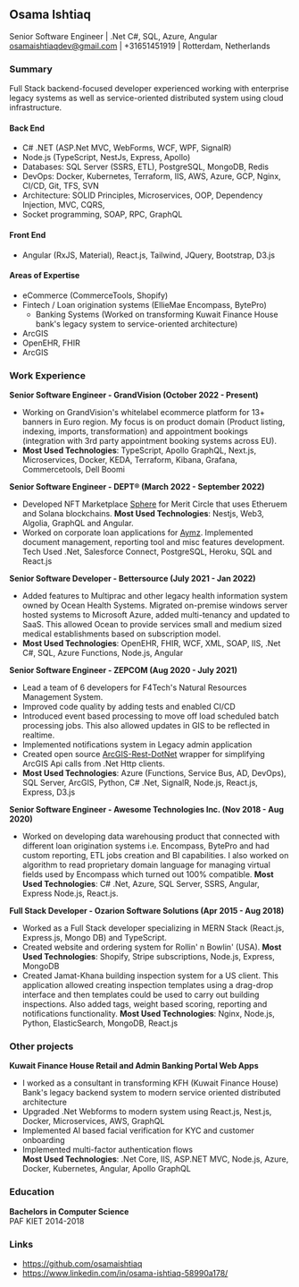 ## **Osama Ishtiaq**    
Senior Software Engineer | .Net C#, SQL, Azure, Angular    
osamaishtiaqdev@gmail.com | +31651451919 | Rotterdam, Netherlands    

### Summary    
Full Stack backend-focused developer experienced working with enterprise legacy systems as well as service-oriented distributed system using cloud infrastructure.    

#### **Back End**    
- C# .NET (ASP.Net MVC, WebForms, WCF, WPF, SignalR)    
- Node.js (TypeScript, NestJs, Express, Apollo)    
- Databases: SQL Server (SSRS, ETL), PostgreSQL, MongoDB, Redis    
- DevOps: Docker, Kubernetes, Terraform, IIS, AWS, Azure, GCP, Nginx, CI/CD, Git, TFS, SVN    
- Architecture: SOLID Principles, Microservices, OOP, Dependency Injection, MVC, CQRS,    
- Socket programming, SOAP, RPC, GraphQL    

#### **Front End**    
- Angular (RxJS, Material), React.js, Tailwind, JQuery, Bootstrap, D3.js    

#### **Areas of Expertise**    
- eCommerce (CommerceTools, Shopify)    
- Fintech / Loan origination systems (EllieMae Encompass, BytePro)     
  - Banking Systems (Worked on transforming Kuwait Finance House bank's legacy system to service-oriented architecture)    
- ArcGIS    
- OpenEHR, FHIR     
- ArcGIS    

### **Work Experience**    
**Senior Software Engineer - GrandVision (October 2022 - Present)**    
- Working on GrandVision's whitelabel ecommerce platform for 13+ banners in Euro region. My focus is on product domain (Product listing, indexing, imports, transformation) and appointment bookings (integration with 3rd party appointment booking systems across EU).     
- **Most Used Technologies**: TypeScript, Apollo GraphQL, Next.js, Microservices, Docker, KEDA, Terraform, Kibana, Grafana, Commercetools, Dell Boomi     
    
**Senior Software Engineer - DEPT® (March 2022 - September 2022)**    
- Developed NFT Marketplace [Sphere](https://meritcircle.io/) for Merit Circle that uses Etheruem and Solana blockchains. **Most Used Technologies**: Nestjs, Web3, Algolia, GraphQL and Angular.    
- Worked on corporate loan applications for [Aymz](https://www.aymz.com/). Implemented document management, reporting tool and misc features development. Tech Used .Net, Salesforce Connect, PostgreSQL, Heroku, SQL and React.js    
    
**Senior Software Developer - Bettersource (July 2021 - Jan 2022)**    
- Added features to Multiprac and other legacy health information system owned by Ocean Health Systems. Migrated on-premise windows server hosted systems to Microsoft Azure, added multi-tenancy and updated to SaaS. This allowed Ocean to provide services small and medium sized medical establishments based on subscription model.    
- **Most Used Technologies**: OpenEHR, FHIR, WCF, XML, SOAP, IIS, .Net C#, SQL, Azure Functions, Node.js, Angular    
    
**Senior Software Engineer - ZEPCOM (Aug 2020 - July 2021)**    
- Lead a team of 6 developers for F4Tech's Natural Resources Management System.    
- Improved code quality by adding tests and enabled CI/CD    
- Introduced event based processing to move off load scheduled batch processing jobs. This also allowed updates in GIS to be reflected in realtime.    
- Implemented notifications system in Legacy admin application    
- Created open source [ArcGIS-Rest-DotNet](https://github.com/osamaishtiaq/arcgis-rest-dotnet) wrapper for simplifying ArcGIS Api calls from .Net Http clients.    
- **Most Used Technologies**: Azure (Functions, Service Bus, AD, DevOps), SQL Server, ArcGIS, Python, C# .Net,  SignalR, Node.js, React.js, Express, D3.js    
    
**Senior Software Engineer - Awesome Technologies Inc. (Nov 2018 - Aug 2020)**    
- Worked on developing data warehousing product that connected with different loan origination systems i.e. Encompass, BytePro and had custom reporting, ETL jobs creation and BI capabilities. I also worked on algorithm to read proprietary domain language for managing virtual fields used by Encompass which turned out 100% compatible. **Most Used Technologies**: C# .Net, Azure, SQL Server, SSRS, Angular, Express Node.js, React.js.    
    
**Full Stack Developer - Ozarion Software Solutions (Apr 2015 - Aug 2018)**  
- Worked as a Full Stack developer specializing in MERN Stack (React.js, Express.js, Mongo DB) and TypeScript. 
- Created website and ordering system for Rollin' n Bowlin' (USA). **Most Used Technologies**: Shopify, Stripe subscriptions, Node.js, Express, MongoDB
- Created Jamat-Khana building inspection system for a US client. This application allowed creating inspection templates using a drag-drop interface and then templates could be used to carry out building inspections. Also added tags, weight based scoring, reporting and notifications functionality. **Most Used Technologies**: Nginx, Node.js, Python, ElasticSearch, MongoDB, React.js    
    
### Other projects    
**Kuwait Finance House Retail and Admin Banking Portal Web Apps**    
- I worked as a consultant in transforming KFH (Kuwait Finance House) Bank's legacy backend system to modern service oriented distributed architecture    
- Upgraded .Net Webforms to modern system using React.js, Nest.js, Docker, Microservices, AWS, GraphQL    
- Implemented AI based facial verification for KYC and customer onboarding    
- Implemented multi-factor authentication flows    
**Most Used Technologies**: .Net Core, IIS, ASP.NET MVC,  Node.js, Azure, Docker, Kubernetes, Angular, Apollo GraphQL    
    
### **Education**    
**Bachelors in Computer Science**    
PAF KIET 2014-2018    

### **Links**    
- <https://github.com/osamaishtiaq>    
- <https://www.linkedin.com/in/osama-ishtiaq-58990a178/>    
